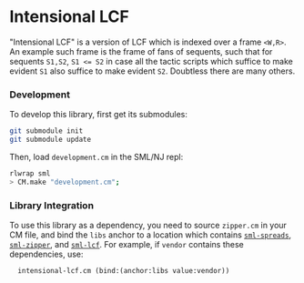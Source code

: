# Intensional LCF

"Intensional LCF" is a version of LCF which is indexed over a frame `<W,R>`. An
example such frame is the frame of fans of sequents, such that for sequents
`S1,S2`, `S1 <= S2` in case all the tactic scripts which suffice to make
evident `S1` also suffice to make evident `S2`. Doubtless there are many
others.

### Development

To develop this library, first get its submodules:

```sh
git submodule init
git submodule update
```

Then, load `development.cm` in the SML/NJ repl:

```sh
rlwrap sml
> CM.make "development.cm";
```

### Library Integration

To use this library as a dependency, you need to source `zipper.cm` in your CM
file, and bind the `libs` anchor to a location which contains
[`sml-spreads`](https://github.com/jonsterling/sml-spreads),
[`sml-zipper`](https://github.com/jonsterling/sml-zipper), and
[`sml-lcf`](https://github.com/jonsterling/sml-lcf).  For example, if `vendor`
contains these dependencies, use:

```cm
  intensional-lcf.cm (bind:(anchor:libs value:vendor))
```
